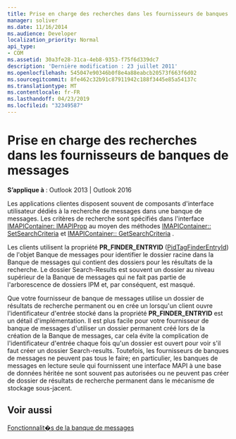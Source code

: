 ```yaml
---
title: Prise en charge des recherches dans les fournisseurs de banques de messages
manager: soliver
ms.date: 11/16/2014
ms.audience: Developer
localization_priority: Normal
api_type:
- COM
ms.assetid: 30a3fe28-31ca-4eb8-9353-f75f6d339dc7
description: 'Dernière modification : 23 juillet 2011'
ms.openlocfilehash: 545047e90346b0f8e4a88eabcb20573f663f6d02
ms.sourcegitcommit: 8fe462c32b91c87911942c188f3445e85a54137c
ms.translationtype: MT
ms.contentlocale: fr-FR
ms.lasthandoff: 04/23/2019
ms.locfileid: "32349587"
---
```

# <a name="supporting-searches-in-message-store-providers"></a>Prise en charge des recherches dans les fournisseurs de banques de messages

  
  
**S’applique à** : Outlook 2013 | Outlook 2016 
  
Les applications clientes disposent souvent de composants d'interface utilisateur dédiés à la recherche de messages dans une banque de messages. Les critères de recherche sont spécifiés dans l'interface [IMAPIContainer: IMAPIProp](imapicontainerimapiprop.md) au moyen des méthodes [IMAPIContainer:: SetSearchCriteria](imapicontainer-setsearchcriteria.md) et [IMAPIContainer:: GetSearchCriteria](imapicontainer-getsearchcriteria.md) . 
  
Les clients utilisent la propriété **PR_FINDER_ENTRYID** ([PidTagFinderEntryId](pidtagfinderentryid-canonical-property.md)) de l'objet Banque de messages pour identifier le dossier racine dans la Banque de messages qui contient des dossiers pour les résultats de la recherche. Le dossier Search-Results est souvent un dossier au niveau supérieur de la Banque de messages qui ne fait pas partie de l'arborescence de dossiers IPM et, par conséquent, est masqué.
  
Que votre fournisseur de banque de messages utilise un dossier de résultats de recherche permanent ou en crée un lorsqu'un client ouvre l'identificateur d'entrée stocké dans la propriété **PR_FINDER_ENTRYID** est un détail d'implémentation. Il est plus facile pour votre fournisseur de banque de messages d'utiliser un dossier permanent créé lors de la création de la Banque de messages, car cela évite la complication de l'identificateur d'entrée chaque fois qu'un dossier est ouvert pour voir s'il faut créer un dossier Search-results. Toutefois, les fournisseurs de banques de messages ne peuvent pas tous le faire; en particulier, les banques de messages en lecture seule qui fournissent une interface MAPI à une base de données héritée ne sont souvent pas autorisées ou ne peuvent pas créer de dossier de résultats de recherche permanent dans le mécanisme de stockage sous-jacent. 
  
## <a name="see-also"></a>Voir aussi



[Fonctionnalit�s de la banque de messages](message-store-features.md)

